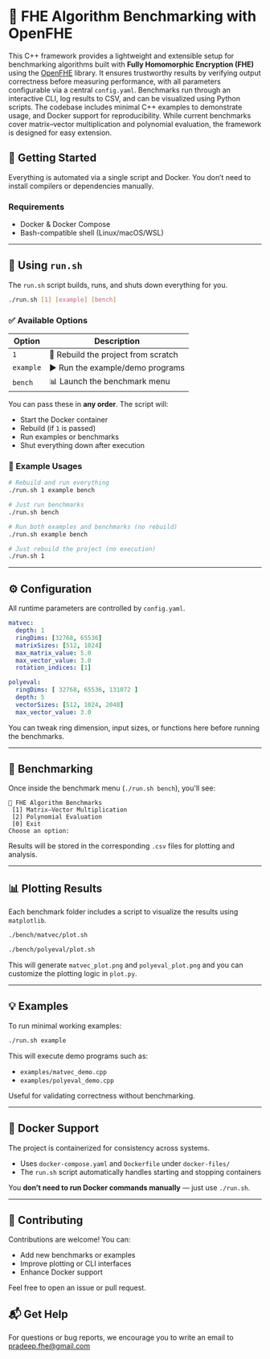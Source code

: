 # 🔐 FHE Algorithm Benchmarking with OpenFHE

This C++ framework provides a lightweight and extensible setup for benchmarking algorithms built with **Fully Homomorphic Encryption (FHE)** using the [OpenFHE](https://github.com/openfheorg/openfhe-development) library. 
It ensures trustworthy results by verifying output correctness before measuring performance, with all parameters configurable via a central `config.yaml`. 
Benchmarks run through an interactive CLI, log results to CSV, and can be visualized using Python scripts. 
The codebase includes minimal C++ examples to demonstrate usage, and Docker support for reproducibility. 
While current benchmarks cover matrix–vector multiplication and polynomial evaluation, the framework is designed for easy extension.

## 🚀 Getting Started

Everything is automated via a single script and Docker. You don’t need to install compilers or dependencies manually.

### Requirements

- Docker & Docker Compose
- Bash-compatible shell (Linux/macOS/WSL)

---

## 🔧 Using `run.sh`

The `run.sh` script builds, runs, and shuts down everything for you.

```bash
./run.sh [1] [example] [bench]
```

### ✅ Available Options

| Option       | Description                                      |
|--------------|--------------------------------------------------|
| `1`          | 🔁 Rebuild the project from scratch              |
| `example`    | ▶️ Run the example/demo programs                 |
| `bench`      | 📊 Launch the benchmark menu                     |

You can pass these in **any order**. The script will:
- Start the Docker container
- Rebuild (if `1` is passed)
- Run examples or benchmarks
- Shut everything down after execution

### 🔧 Example Usages

```bash
# Rebuild and run everything
./run.sh 1 example bench

# Just run benchmarks
./run.sh bench

# Run both examples and benchmarks (no rebuild)
./run.sh example bench

# Just rebuild the project (no execution)
./run.sh 1
```

---

## ⚙️ Configuration

All runtime parameters are controlled by `config.yaml`.

```yaml
matvec:
  depth: 1
  ringDims: [32768, 65536]
  matrixSizes: [512, 1024]
  max_matrix_value: 5.0
  max_vector_value: 3.0
  rotation_indices: [1]

polyeval:
  ringDims: [ 32768, 65536, 131072 ]
  depth: 5
  vectorSizes: [512, 1024, 2048]
  max_vector_value: 3.0
```

You can tweak ring dimension, input sizes, or functions here before running the benchmarks.

---

## 🧮 Benchmarking

Once inside the benchmark menu (`./run.sh bench`), you'll see:

```
🔬 FHE Algorithm Benchmarks
 [1] Matrix–Vector Multiplication
 [2] Polynomial Evaluation
 [0] Exit
Choose an option:
```

Results will be stored in the corresponding `.csv` files for plotting and analysis.

---

## 📊 Plotting Results

Each benchmark folder includes a script to visualize the results using `matplotlib`.

```bash
./bench/matvec/plot.sh

./bench/polyeval/plot.sh

```

This will generate `matvec_plot.png` and `polyeval_plot.png` and you can customize the plotting logic in `plot.py`.

---

## 💡 Examples

To run minimal working examples:

```bash
./run.sh example
```

This will execute demo programs such as:
- `examples/matvec_demo.cpp`
- `examples/polyeval_demo.cpp`

Useful for validating correctness without benchmarking.

---

## 🐳 Docker Support

The project is containerized for consistency across systems.

- Uses `docker-compose.yaml` and `Dockerfile` under `docker-files/`
- The `run.sh` script automatically handles starting and stopping containers

You **don’t need to run Docker commands manually** — just use `./run.sh`.

---

## 🤝 Contributing

Contributions are welcome! You can:
- Add new benchmarks or examples
- Improve plotting or CLI interfaces
- Enhance Docker support

Feel free to open an issue or pull request.

## 📬 Get Help
For questions or bug reports, we encourage you to write an email to pradeep.fhe@gmail.com